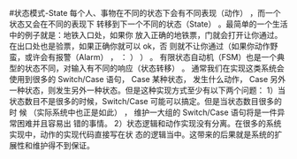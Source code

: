 #状态模式-State
    每个人、事物在不同的状态下会有不同表现（动作） ，而一个状态又会在不同的表现下
    转移到下一个不同的状态（State） 。最简单的一个生活中的例子就是：地铁入口处，如果你
    放入正确的地铁票，门就会打开让你通过。在出口处也是验票，如果正确你就可以 ok，否
    则就不让你通过（如果你动作野蛮，或许会有报警（Alarm） ， ： ） ） 。
    有限状态自动机（FSM）也是一个典型的状态不同，对输入有不同的响应（状态转移） 。
    通常我们在实现这类系统会使用到很多的 Switch/Case 语句， Case 某种状态， 发生什么动作，
    Case 另外一种状态，则发生另外一种状态。但是这种实现方式至少有以下两个问题：
    1）当状态数目不是很多的时候，Switch/Case 可能可以搞定。但是当状态数目很多的时
    候 （实际系统中也正是如此） ， 维护一大组的 Switch/Case 语句将是一件异常困难并且容易出
    错的事情。
    2）状态逻辑和动作实现没有分离。在很多的系统实现中，动作的实现代码直接写在状
    态的逻辑当中。这带来的后果就是系统的扩展性和维护得不到保证。


